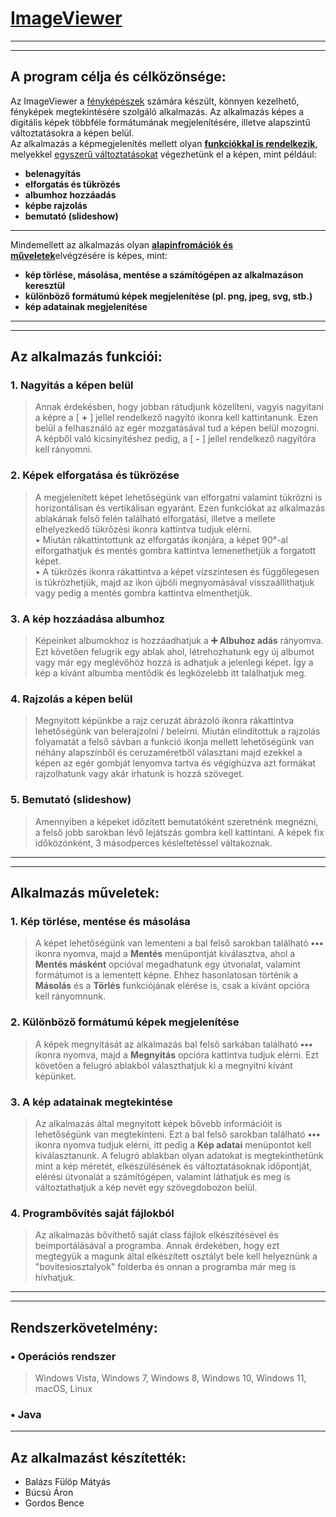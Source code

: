 # <ins>ImageViewer</ins>

---
---

## A program célja és célközönsége:

Az ImageViewer a <ins>fényképészek</ins> számára készült, könnyen kezelhető, fényképek megtekintésére szolgáló alkalmazás. Az alkalmazás képes a digitális képek többféle formátumának megjelenítésére, illetve alapszintű változtatásokra a képen belül.
<br>
Az alkalmazás a képmegjelenítés mellett olyan <ins>**funkciókkal is rendelkezik**</ins>, melyekkel <ins>egyszerű változtatásokat</ins> végezhetünk el a képen, mint például:

* **belenagyítás**
* **elforgatás és tükrözés**
* **albumhoz hozzáadás**
* **képbe rajzolás**
* **bemutató (slideshow)**

---

Mindemellett az alkalmazás olyan <ins>**alapinfromációk és műveletek**</ins>elvégzésére is képes, mint:

* **kép törlése, másolása, mentése a számítógépen az alkalmazáson keresztül**
* **különböző formátumú képek megjelenítése (pl. png, jpeg, svg, stb.)**
* **kép adatainak megjelenítése**

---
---

## Az alkalmazás funkciói:

### 1. Nagyitás a képen belül
> Annak érdekésben, hogy jobban rátudjunk közelíteni, vagyis nagyítani a képre a [ **+** ] jellel rendelkező nagyító ikonra kell kattintanunk. Ezen belül a felhasználó az egér mozgatásával tud a képen belül mozogni. A képből való kicsinyítéshez pedig, a [ **-** ] jellel rendelkező nagyítóra kell rányomni.

### 2. Képek elforgatása és tükrözése
> A megjelenített képet lehetőségünk van elforgatni valamint tükrözni is horizontálisan és vertikálisan egyaránt. Ezen funkciókat az alkalmazás ablakának felső felén található elforgatási, illetve a mellete elhelyezkedő tükrőzési ikonra kattintva tudjuk elérni.
> <br> • Miután rákattintottunk az elforgatás ikonjára, a képet 90°-al elforgathatjuk és mentés gombra kattintva lemenethetjük a forgatott képet.
> <br> • A tükrözés ikonra rákattintva a képet vízszintesen és függőlegesen is tükrözhetjük, majd az ikon újbóli megnyomásával visszaállíthatjuk vagy pedig a mentés gombra kattintva elmenthetjük.
 
### 3. A kép hozzáadása albumhoz
> Képeinket albumokhoz is hozzáadhatjuk a **➕ Albuhoz adás** rányomva. Ezt követően felugrik egy ablak ahol, létrehozhatunk egy új albumot vagy már egy meglévőhöz hozzá is adhatjuk a jelenlegi képet. Így a kép a kívánt albumba mentődik és legközelebb itt találhatjuk meg.

### 4. Rajzolás a képen belül
> Megnyitott képünkbe a rajz ceruzát ábrázoló ikonra rákattintva lehetőségünk van belerajzolni / beleírni. Miután elindítottuk a rajzolás folyamatát a felső sávban a funkció ikonja mellett lehetőségünk van néhány alapszínből és ceruzaméretből választani majd ezekkel a képen az egér gombját lenyomva tartva és végíghúzva azt formákat rajzolhatunk vagy akár írhatunk is hozzá szöveget.

### 5. Bemutató (slideshow)
> Amennyiben a képeket időzített bemutatóként szeretnénk megnézni, a felső jobb sarokban lévő lejátszás gombra kell kattintani. A képek fix időközönként, 3 másodperces késleltetéssel váltakoznak.

---
---

## Alkalmazás műveletek:

### 1. Kép törlése, mentése és másolása
> A képet lehetőségünk van lementeni a bal felső sarokban található **•••** ikonra nyomva, majd a **Mentés** menüpontját kiválasztva, ahol a **Mentés másként** opcióval megadhatunk egy útvonalat, valamint formátumot is a lementett képne. Ehhez hasonlatosan történik a **Másolás** és a **Törlés** funkciójának elérése is, csak a kívánt opcióra kell rányomnunk.

### 2. Különböző formátumú képek megjelenítése
> A képek megnyitását az alkalmazás bal felső sarkában található **•••** ikonra nyomva, majd a **Megnyitás** opcióra kattintva tudjuk elérni. Ezt követően a felugró ablakból választhatjuk ki a megnyitni kívánt képünket.

### 3. A kép adatainak megtekintése
> Az alkalmazás által megnyitott képek bővebb információit is lehetőségünk van megtekinteni. Ezt a bal felső sarokban található **•••** ikonra nyomva tudjuk elérni, itt pedig a **Kép adatai** menüpontot kell kiválasztanunk. A felugró ablakban olyan adatokat is megtekinthetünk mint a kép méretét, elkészülésének és változtatásoknak időpontját, elérési útvonalát a számítógépen, valamint láthatjuk és meg is változtathatjuk a kép nevét egy szövegdobozon belül.

### 4. Programbővítés saját fájlokból
> Az alkalmazás bővíthető saját class fájlok elkészítésével és beimportálásával a programba. Annak érdekében, hogy ezt megtegyük a magunk által elkészített osztályt bele kell helyeznünk a "bovitesiosztalyok" folderba és onnan a programba már meg is hívhatjuk.

---
---

## Rendszerkövetelmény:

### • Operációs rendszer
> Windows Vista, Windows 7, Windows 8, Windows 10, Windows 11, macOS, Linux

### • Java

---

## Az alkalmazást készítették:

- Balázs Fülöp Mátyás <br>
- Búcsú Áron
- Gordos Bence